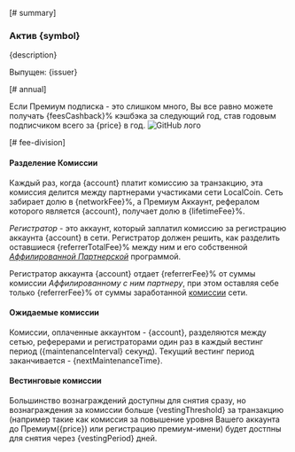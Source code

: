 [# summary]

### Актив {symbol}

{description}

Выпущен: {issuer}

[# annual]

Если Премиум подписка - это слишком много, Вы все равно можете получать {feesCashback}% кэшбэка за следующий год, став годовым подписчиком всего за {price} в год. ![GitHub лого](/images/logo.png)

[# fee-division]

#### Разделение Комиссии

Каждый раз, когда {account} платит комиссию за транзакцию, эта комиссия делится между партнерами участиками сети LocalCoin. Сеть забирает долю в {networkFee}%, а Премиум Аккаунт, рефералом которого является {account}, получает долю в {lifetimeFee}%.

*Регистратор* - это аккаунт, который заплатил комиссию за регистрацию аккаунта {account} в сети. Регистратор должен решить, как разделить оставшиеся {referrerTotalFee}% между ним и его собственной *[Аффилированной Партнерской](https://how.localcoin.is/en/latest/user_guide/accounts/referral.html)* программой.

Регистратор аккаунта {account} отдает {referrerFee}% от суммы комиссии *Аффилированному с ним партнеру*, при этом оставляя себе только {referrerFee}% от суммы заработанной [комиссии](/explorer/fees) сети.

#### Ожидаемые комиссии

Комиссии, оплаченные аккаунтом - {account}, разделяются между сетью, реферерами и регистраторами один раз в каждый вестинг период ({maintenanceInterval} секунд). Текущий вестинг период заканчивается - {nextMaintenanceTime}.

#### Вестинговые комиссии

Большинство вознаграждений доступны для снятия сразу, но вознаграждения за комиссии больше {vestingThreshold} за транзакцию (например такие как комиссия за повышение уровня Вашего аккаунта до Премиум({price}) или регистрацию премиум-имени) будет достпны для снятия через {vestingPeriod} дней.
